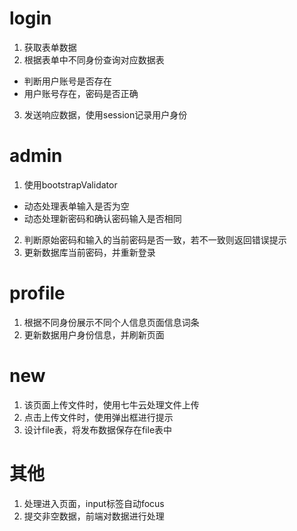# login
1. 获取表单数据
2. 根据表单中不同身份查询对应数据表
  - 判断用户账号是否存在
  - 用户账号存在，密码是否正确
3. 发送响应数据，使用session记录用户身份

# admin
1. 使用bootstrapValidator
  - 动态处理表单输入是否为空
  - 动态处理新密码和确认密码输入是否相同
2. 判断原始密码和输入的当前密码是否一致，若不一致则返回错误提示
3. 更新数据库当前密码，并重新登录

# profile
1. 根据不同身份展示不同个人信息页面信息词条
2. 更新数据用户身份信息，并刷新页面

# new
1. 该页面上传文件时，使用七牛云处理文件上传
2. 点击上传文件时，使用弹出框进行提示
3. 设计file表，将发布数据保存在file表中

# 其他
1. 处理进入页面，input标签自动focus
2. 提交非空数据，前端对数据进行处理